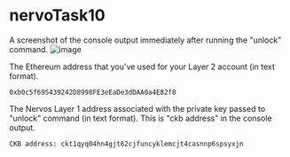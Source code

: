# nervoTask10

A screenshot of the console output immediately after running the "unlock" command.
![image](https://user-images.githubusercontent.com/5809685/130069830-f7f80f4f-4084-4d2d-9443-6598ea577ab7.png)

The Ethereum address that you've used for your Layer 2 account (in text format).

``0xb0c5f695439242D8998FE3eEaDe3dDAA0a4E82f8``


The Nervos Layer 1 address associated with the private key passed to "unlock" command (in text format). This is "ckb address" in the console output.

`` CKB address: ckt1qyq04hn4gjt62cjfuncyklemcjt4casnnp6spsyxjn ``
